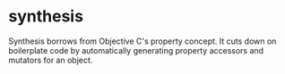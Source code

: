 synthesis
=========

Synthesis borrows from Objective C's property concept.  It cuts down on boilerplate code by automatically generating property accessors and mutators for an object.